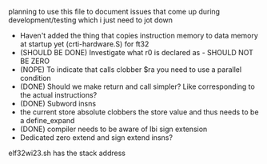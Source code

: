 planning to use this file to document issues that come up during development/testing which i just need to jot down

- Haven't added the thing that copies instruction memory to data memory at startup yet (crti-hardware.S) for ft32
- (SHOULD BE DONE) Investigate what r0 is declared as - SHOULD NOT BE ZERO
- (NOPE) To indicate that calls clobber $ra you need to use a parallel condition
- (DONE) Should we make return and call simpler? Like corresponding to the actual instructions?
- (DONE) Subword insns
- the current store absolute clobbers the store value and thus needs to be a define_expand
- (DONE) compiler needs to be aware of lbi sign extension
- Dedicated zero extend and sign extend insns?

elf32wi23.sh has the stack address
